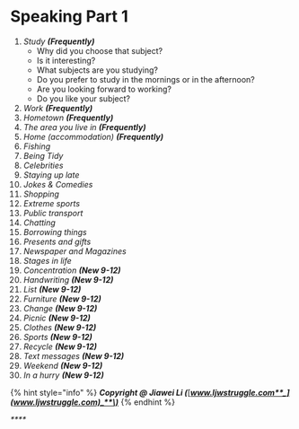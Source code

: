 # Speaking Part 1

1. _Study **\(Frequently\)**_
   * Why did you choose that subject?
   * Is it interesting?
   * What subjects are you studying?
   * Do you prefer to study in the mornings or in the afternoon?
   * Are you looking forward to working?
   * Do you like your subject?
2. _Work **\(Frequently\)**_
3. _Hometown **\(Frequently\)**_
4. _The area you live in **\(Frequently\)**_
5. _Home \(accommodation\) **\(Frequently\)**_
6. _Fishing_
7. _Being Tidy_
8. _Celebrities_
9. _Staying up late_
10. _Jokes & Comedies_
11. _Shopping_
12. _Extreme sports_
13. _Public transport_
14. _Chatting_
15. _Borrowing things_
16. _Presents and gifts_
17. _Newspaper and Magazines_
18. _Stages in life_
19. _Concentration **\(New 9-12\)**_
20. _Handwriting **\(New 9-12\)**_
21. _List **\(New 9-12\)**_
22. _Furniture **\(New 9-12\)**_
23. _Change **\(New 9-12\)**_
24. _Picnic **\(New 9-12\)**_
25. _Clothes **\(New 9-12\)**_
26. _Sports **\(New 9-12\)**_
27. _Recycle **\(New 9-12\)**_
28. _Text messages **\(New 9-12\)**_
29. _Weekend **\(New 9-12\)**_
30. _In a hurry **\(New 9-12\)**_



{% hint style="info" %}
_**Copyright @ Jiawei Li \(**_[_**www.ljwstruggle.com**_](www.ljwstruggle.com)_**\)**_
{% endhint %}

_\*\*\*\*_

